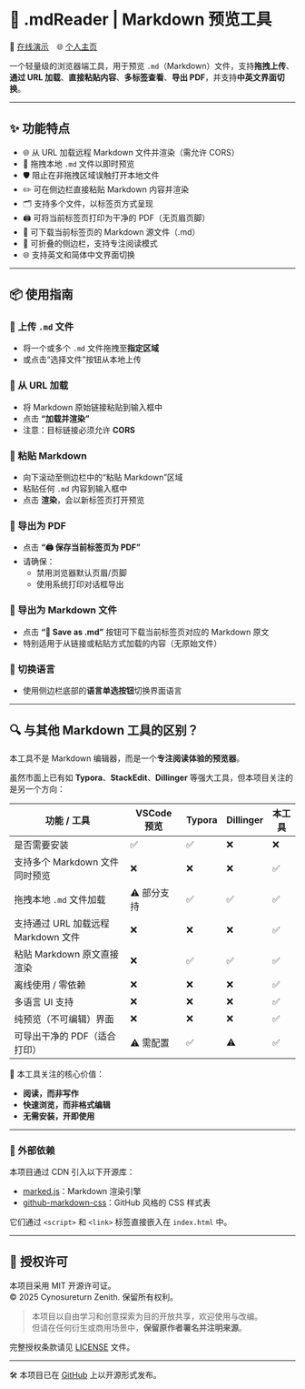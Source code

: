 # 📝 .mdReader | Markdown 预览工具

🔗 [在线演示](https://cynosureturn.ca/portfolio/web-experiments/md-reader/) 🌐 [个人主页](https://cynosureturn.ca)

一个轻量级的浏览器端工具，用于预览 `.md`（Markdown）文件，支持**拖拽上传**、**通过 URL 加载**、**直接粘贴内容**、**多标签查看**、**导出 PDF**，并支持**中英文界面切换**。


---

## ✨ 功能特点

- 🌐 从 URL 加载远程 Markdown 文件并渲染（需允许 CORS）
- 📂 拖拽本地 `.md` 文件以即时预览
- 🛡️ 阻止在非拖拽区域误触打开本地文件
- ✏️ 可在侧边栏直接粘贴 Markdown 内容并渲染
- 🗂️ 支持多个文件，以标签页方式呈现
- 🖨️ 可将当前标签页打印为干净的 PDF（无页眉页脚）
- 💾 可下载当前标签页的 Markdown 源文件（.md）
- 🧭 可折叠的侧边栏，支持专注阅读模式
- 🌐 支持英文和简体中文界面切换
---

## 📦 使用指南

### 🔹 上传 `.md` 文件
- 将一个或多个 `.md` 文件拖拽至**指定区域**
- 或点击“选择文件”按钮从本地上传

### 🔹 从 URL 加载
- 将 Markdown 原始链接粘贴到输入框中
- 点击 **“加载并渲染”**
- 注意：目标链接必须允许 **CORS**

### 🔹 粘贴 Markdown
- 向下滚动至侧边栏中的“粘贴 Markdown”区域
- 粘贴任何 `.md` 内容到输入框中
- 点击 **渲染**，会以新标签页打开预览

### 🔹 导出为 PDF
- 点击 **“🖨️ 保存当前标签页为 PDF”**
- 请确保：
  - 禁用浏览器默认页眉/页脚
  - 使用系统打印对话框导出

### 🔹 导出为 Markdown 文件
- 点击 **“💾 Save as .md”** 按钮可下载当前标签页对应的 Markdown 原文
- 特别适用于从链接或粘贴方式加载的内容（无原始文件）

### 🔹 切换语言
- 使用侧边栏底部的**语言单选按钮**切换界面语言

---

## 🔍 与其他 Markdown 工具的区别？

本工具不是 Markdown 编辑器，而是一个**专注阅读体验的预览器**。

虽然市面上已有如 **Typora**、**StackEdit**、**Dillinger** 等强大工具，但本项目关注的是另一个方向：

| 功能 / 工具                         | VSCode 预览 | Typora | Dillinger | **本工具** |
|--------------------------------------|-------------|--------|-----------|------------|
| 是否需要安装                         | ✅           | ✅     | ❌        | ❌         |
| 支持多个 Markdown 文件同时预览       | ❌           | ❌     | ❌        | ✅         |
| 拖拽本地 `.md` 文件加载              | ⚠️ 部分支持 | ✅     | ✅        | ✅         |
| 支持通过 URL 加载远程 Markdown 文件  | ❌           | ❌     | ❌        | ✅         |
| 粘贴 Markdown 原文直接渲染          | ❌           | ✅     | ✅        | ✅         |
| 离线使用 / 零依赖                    | ❌           | ❌     | ❌        | ✅         |
| 多语言 UI 支持                       | ❌           | ❌     | ❌        | ✅         |
| 纯预览（不可编辑）界面               | ❌           | ❌     | ❌        | ✅         |
| 可导出干净的 PDF（适合打印）         | ⚠️ 需配置    | ✅     | ⚠️        | ✅         |

🎯 本工具关注的核心价值：

- **阅读，而非写作**
- **快速浏览，而非格式编辑**
- **无需安装，开即使用**

---
### 🧩 外部依赖

本项目通过 CDN 引入以下开源库：

- [marked.js](https://github.com/markedjs/marked)：Markdown 渲染引擎
- [github-markdown-css](https://github.com/sindresorhus/github-markdown-css)：GitHub 风格的 CSS 样式表

它们通过 `<script>` 和 `<link>` 标签直接嵌入在 `index.html` 中。

---

## 📄 授权许可

本项目采用 MIT 开源许可证。  
© 2025 Cynosureturn Zenith. 保留所有权利。

> 本项目以自由学习和创意探索为目的开放共享，欢迎使用与改编。  
> 但请在任何衍生或商用场景中，**保留原作者署名并注明来源**。

完整授权条款请见 [LICENSE](https://cynosureturn.ca/common/md-reader-lite.html?md=/licenses/mit/LICENSE.mit.md&title=MIT+License) 文件。

---

🛠 本项目已在 [GitHub](https://github.com/Cynosureturn/md-reader) 上以开源形式发布。